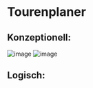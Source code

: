 # Tourenplaner
## Konzeptionell:
![image](https://github.com/naica922/M164_Datenbanken/assets/150661049/59ba6b53-4cca-4106-b4f5-a49045f9c555)
![image](https://github.com/naica922/M164_Datenbanken/assets/150661049/ae020c37-86cd-4747-906a-06b71c466c1f)


## Logisch:
